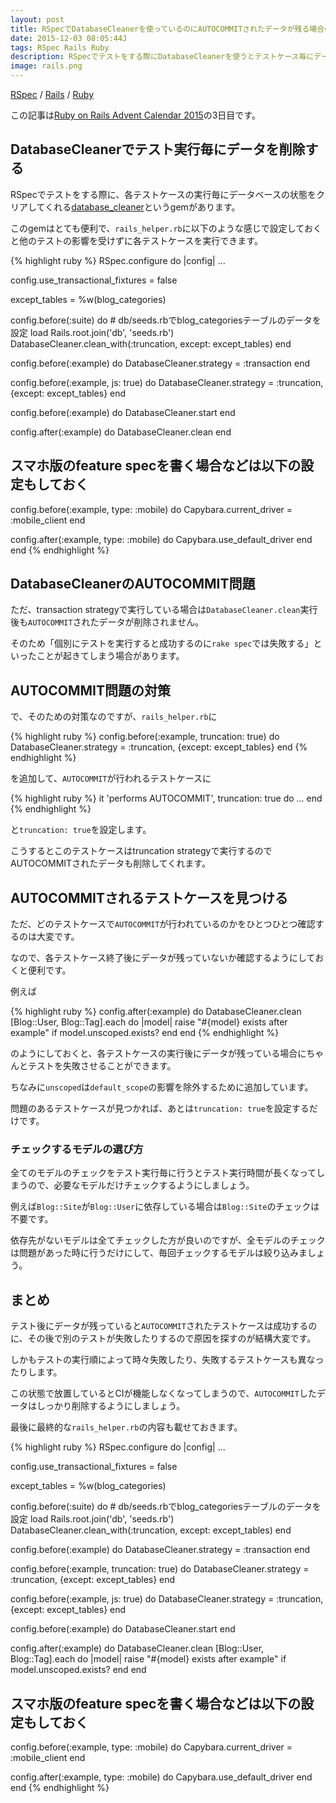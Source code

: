 ```yaml
---
layout: post
title: RSpecでDatabaseCleanerを使っているのにAUTOCOMMITされたデータが残る場合の対処
date: 2015-12-03 08:05:44J
tags: RSpec Rails Ruby
description: RSpecでテストをする際にDatabaseCleanerを使うとテストケース毎にデータを削除してくれて非常に便利なのですが、transaction strategyで実行している場合にAUTOCOMMITされたデータが削除されず、その結果テストが失敗してしまう場合があります。今回はその対処方法をまとめてみました。
image: rails.png
---
```

[RSpec](/tags/rspec/) / [Rails](/tags/rails/) / [Ruby](/tags/ruby/)

この記事は[Ruby on Rails Advent Calendar 2015](http://qiita.com/advent-calendar/2015/rails)の3日目です。

## DatabaseCleanerでテスト実行毎にデータを削除する

RSpecでテストをする際に、各テストケースの実行毎にデータベースの状態をクリアしてくれる[database_cleaner](https://github.com/DatabaseCleaner/database_cleaner)というgemがあります。

このgemはとても便利で、`rails_helper.rb`に以下のような感じで設定しておくと他のテストの影響を受けずに各テストケースを実行できます。

{% highlight ruby %}
RSpec.configure do |config|
  ...

  config.use_transactional_fixtures = false

  except_tables = %w(blog_categories)

  config.before(:suite) do
    # db/seeds.rbでblog_categoriesテーブルのデータを設定
    load Rails.root.join('db', 'seeds.rb')
    DatabaseCleaner.clean_with(:truncation, except: except_tables)
  end

  config.before(:example) do
    DatabaseCleaner.strategy = :transaction
  end

  config.before(:example, js: true) do
    DatabaseCleaner.strategy = :truncation, {except: except_tables}
  end

  config.before(:example) do
    DatabaseCleaner.start
  end

  config.after(:example) do
    DatabaseCleaner.clean
  end

  ## スマホ版のfeature specを書く場合などは以下の設定もしておく
  config.before(:example, type: :mobile) do
    Capybara.current_driver = :mobile_client
  end

  config.after(:example, type: :mobile) do
    Capybara.use_default_driver
  end
end
{% endhighlight %}

## DatabaseCleanerのAUTOCOMMIT問題

ただ、transaction strategyで実行している場合は`DatabaseCleaner.clean`実行後も`AUTOCOMMIT`されたデータが削除されません。

そのため「個別にテストを実行すると成功するのに`rake spec`では失敗する」といったことが起きてしまう場合があります。

## AUTOCOMMIT問題の対策

で、そのための対策なのですが、`rails_helper.rb`に

{% highlight ruby %}
config.before(:example, truncation: true) do
  DatabaseCleaner.strategy = :truncation, {except: except_tables}
end
{% endhighlight %}

を追加して、`AUTOCOMMIT`が行われるテストケースに

{% highlight ruby %}
it 'performs AUTOCOMMIT', truncation: true do
  ...
end
{% endhighlight %}

と`truncation: true`を設定します。

こうするとこのテストケースはtruncation strategyで実行するのでAUTOCOMMITされたデータも削除してくれます。

## AUTOCOMMITされるテストケースを見つける

ただ、どのテストケースで`AUTOCOMMIT`が行われているのかをひとつひとつ確認するのは大変です。

なので、各テストケース終了後にデータが残っていないか確認するようにしておくと便利です。

例えば

{% highlight ruby %}
config.after(:example) do
  DatabaseCleaner.clean
  [Blog::User, Blog::Tag].each do |model|
    raise "#{model} exists after example" if model.unscoped.exists?
  end
end
{% endhighlight %}

のようにしておくと、各テストケースの実行後にデータが残っている場合にちゃんとテストを失敗させることができます。

ちなみに`unscoped`は`default_scope`の影響を除外するために追加しています。

問題のあるテストケースが見つかれば、あとは`truncation: true`を設定するだけです。

### チェックするモデルの選び方

全てのモデルのチェックをテスト実行毎に行うとテスト実行時間が長くなってしまうので、必要なモデルだけチェックするようにしましょう。

例えば`Blog::Site`が`Blog::User`に依存している場合は`Blog::Site`のチェックは不要です。

依存先がないモデルは全てチェックした方が良いのですが、全モデルのチェックは問題があった時に行うだけにして、毎回チェックするモデルは絞り込みましょう。

## まとめ

テスト後にデータが残っていると`AUTOCOMMIT`されたテストケースは成功するのに、その後で別のテストが失敗したりするので原因を探すのが結構大変です。

しかもテストの実行順によって時々失敗したり、失敗するテストケースも異なったりします。

この状態で放置しているとCIが機能しなくなってしまうので、`AUTOCOMMIT`したデータはしっかり削除するようにしましょう。

最後に最終的な`rails_helper.rb`の内容も載せておきます。

{% highlight ruby %}
RSpec.configure do |config|
  ...

  config.use_transactional_fixtures = false

  except_tables = %w(blog_categories)

  config.before(:suite) do
    # db/seeds.rbでblog_categoriesテーブルのデータを設定
    load Rails.root.join('db', 'seeds.rb')
    DatabaseCleaner.clean_with(:truncation, except: except_tables)
  end

  config.before(:example) do
    DatabaseCleaner.strategy = :transaction
  end

  config.before(:example, truncation: true) do
    DatabaseCleaner.strategy = :truncation, {except: except_tables}
  end

  config.before(:example, js: true) do
    DatabaseCleaner.strategy = :truncation, {except: except_tables}
  end

  config.before(:example) do
    DatabaseCleaner.start
  end

  config.after(:example) do
    DatabaseCleaner.clean
    [Blog::User, Blog::Tag].each do |model|
      raise "#{model} exists after example" if model.unscoped.exists?
    end
  end

  ## スマホ版のfeature specを書く場合などは以下の設定もしておく
  config.before(:example, type: :mobile) do
    Capybara.current_driver = :mobile_client
  end

  config.after(:example, type: :mobile) do
    Capybara.use_default_driver
  end
end
{% endhighlight %}

